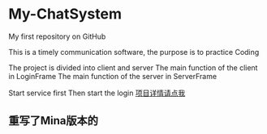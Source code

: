 # My-ChatSystem
My first repository on GitHub

This is a timely communication software, the purpose is to practice Coding

The project is divided into client and server
The main function of the client in LoginFrame
The main function of the server in ServerFrame

Start service first 
Then start the login
[项目详情请点我](http://www.cnblogs.com/ganhang-acm/p/5164896.html)




## 重写了Mina版本的
